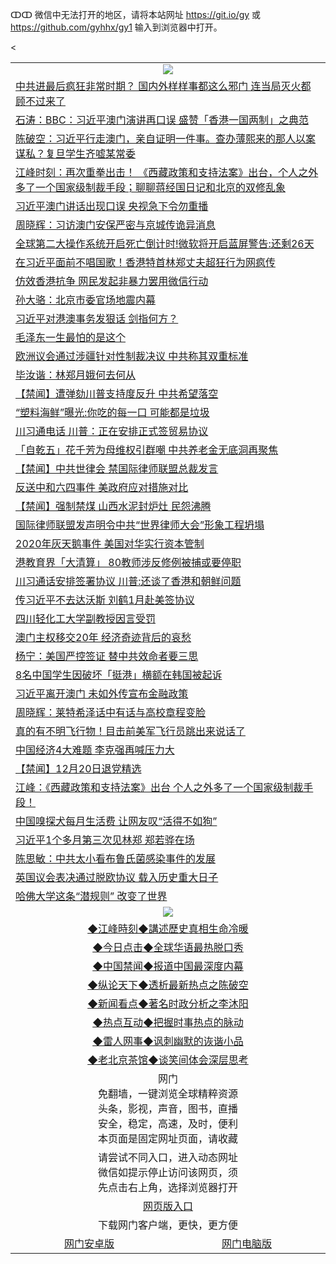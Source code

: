 ↀↀ 微信中无法打开的地区，请将本站网址 https://git.io/gy 或 https://github.com/gyhhx/gy1 输入到浏览器中打开。 

 <table>

  <tr>
    <td colspan="2" align=center><img src="https://cdn.jsdelivr.net/gh/gyoupiodf/im1/20190822-2.jpg"></td>
 </tr>
 <<tr><td colspan="2" align="left"><a href="https://xball.casa/oo.aspx?name=c1109191&key=eqxowaguscvmxdgc&from=gy">中共进最后疯狂非常时期？ 国内外样样事都这么邪门  连当局灭火都顾不过来了</a></td></tr>
 <tr><td colspan="2" align="left"><a href="https://xball.casa/oo.aspx?name=c816850&key=eqxowaguscvmxdgc&from=gy">石涛：BBC：习近平澳门演讲再口误 盛赞「香港一国两制」之典范</a></td></tr>
<tr><td colspan="2" align="left"><a href="https://xball.casa/oo.aspx?name=c816932&key=eqxowaguscvmxdgc&from=gy">陈破空：习近平行走澳门，亲自证明一件事。查办薄熙来的那人以案谋私？复旦学生齐嘘某常委</a></td></tr>
<tr><td colspan="2" align="left"><a href="https://xball.casa/oo.aspx?name=c922850&key=eqxowaguscvmxdgc&from=gy">江峰时刻：再次重拳出击！ 《西藏政策和支持法案》出台，个人之外多了一个国家级制裁手段；聊聊蒋经国日记和北京的双修乱象</a></td></tr>
<tr><td colspan="2" align="left"><a href="https://xball.casa/oo.aspx?name=c1109293&key=eqxowaguscvmxdgc&from=gy">习近平澳门讲话出现口误 央视急下令勿重播</a></td></tr>
<tr><td colspan="2" align="left"><a href="https://xball.casa/oo.aspx?name=c1109264&key=eqxowaguscvmxdgc&from=gy">周晓辉：习访澳门安保严密与京城传诡异消息</a></td></tr>
<tr><td colspan="2" align="left"><a href="https://xball.casa/oo.aspx?name=c1109277&key=eqxowaguscvmxdgc&from=gy">全球第二大操作系统开启死亡倒计时!微软将开启蓝屏警告:还剩26天</a></td></tr>
<tr><td colspan="2" align="left"><a href="https://xball.casa/oo.aspx?name=c1109225&key=eqxowaguscvmxdgc&from=gy">在习近平面前不唱国歌！香港特首林郑丈夫超狂行为网疯传</a></td></tr>
<tr><td colspan="2" align="left"><a href="https://xball.casa/oo.aspx?name=c1109296&key=eqxowaguscvmxdgc&from=gy">仿效香港抗争 网民发起非暴力罢用微信行动</a></td></tr>
<tr><td colspan="2" align="left"><a href="https://xball.casa/oo.aspx?name=c1109248&key=eqxowaguscvmxdgc&from=gy">孙大骆：北京市委官场地震内幕</a></td></tr>
<tr><td colspan="2" align="left"><a href="https://xball.casa/oo.aspx?name=c1109274&key=eqxowaguscvmxdgc&from=gy">习近平对港澳事务发狠话 剑指何方？</a></td></tr>
<tr><td colspan="2" align="left"><a href="https://xball.casa/oo.aspx?name=c1109299&key=eqxowaguscvmxdgc&from=gy">毛泽东一生最怕的是这个</a></td></tr>
<tr><td colspan="2" align="left"><a href="https://xball.casa/oo.aspx?name=c1109278&key=eqxowaguscvmxdgc&from=gy">欧洲议会通过涉疆针对性制裁决议 中共称其双重标准</a></td></tr>
<tr><td colspan="2" align="left"><a href="https://xball.casa/oo.aspx?name=c1109229&key=eqxowaguscvmxdgc&from=gy">毕汝谐：林郑月娥何去何从</a></td></tr>
<tr><td colspan="2" align="left"><a href="https://xball.casa/oo.aspx?name=c1109298&key=eqxowaguscvmxdgc&from=gy">【禁闻】遭弹劾川普支持度反升 中共希望落空</a></td></tr>
<tr><td colspan="2" align="left"><a href="https://xball.casa/oo.aspx?name=c1109256&key=eqxowaguscvmxdgc&from=gy">“塑料海鲜”曝光:你吃的每一口 可能都是垃圾</a></td></tr>
<tr><td colspan="2" align="left"><a href="https://xball.casa/oo.aspx?name=c1109210&key=eqxowaguscvmxdgc&from=gy">川习通电话 川普：正在安排正式签贸易协议</a></td></tr>
<tr><td colspan="2" align="left"><a href="https://xball.casa/oo.aspx?name=c1109288&key=eqxowaguscvmxdgc&from=gy">「自乾五」花千芳为母维权引群嘲 中共养老金无底洞再聚焦</a></td></tr>
<tr><td colspan="2" align="left"><a href="https://xball.casa/oo.aspx?name=c1109286&key=eqxowaguscvmxdgc&from=gy">【禁闻】中共世律会 禁国际律师联盟总裁发言</a></td></tr>
<tr><td colspan="2" align="left"><a href="https://xball.casa/oo.aspx?name=c1109295&key=eqxowaguscvmxdgc&from=gy">反送中和六四事件 美政府应对措施对比</a></td></tr>
<tr><td colspan="2" align="left"><a href="https://xball.casa/oo.aspx?name=c1109263&key=eqxowaguscvmxdgc&from=gy">【禁闻】强制禁煤 山西水泥封炉灶 民怨沸腾</a></td></tr>
<tr><td colspan="2" align="left"><a href="https://xball.casa/oo.aspx?name=c1109271&key=eqxowaguscvmxdgc&from=gy">国际律师联盟发声明令中共“世界律师大会”形象工程坍塌</a></td></tr>
<tr><td colspan="2" align="left"><a href="https://xball.casa/oo.aspx?name=c1109192&key=eqxowaguscvmxdgc&from=gy">2020年灰天鹅事件 美国对华实行资本管制</a></td></tr>
<tr><td colspan="2" align="left"><a href="https://xball.casa/oo.aspx?name=c1109282&key=eqxowaguscvmxdgc&from=gy">港教育界「大清算」 80教师涉反修例被捕或要停职</a></td></tr>
<tr><td colspan="2" align="left"><a href="https://xball.casa/oo.aspx?name=c1109228&key=eqxowaguscvmxdgc&from=gy">川习通话安排签署协议 川普:还谈了香港和朝鲜问题</a></td></tr>
<tr><td colspan="2" align="left"><a href="https://xball.casa/oo.aspx?name=c1109262&key=eqxowaguscvmxdgc&from=gy">传习近平不去达沃斯 刘鹤1月赴美签协议</a></td></tr>
<tr><td colspan="2" align="left"><a href="https://xball.casa/oo.aspx?name=c1109280&key=eqxowaguscvmxdgc&from=gy">四川轻化工大学副教授因言受罚</a></td></tr>
<tr><td colspan="2" align="left"><a href="https://xball.casa/oo.aspx?name=c1109287&key=eqxowaguscvmxdgc&from=gy">澳门主权移交20年 经济奇迹背后的哀愁</a></td></tr>
<tr><td colspan="2" align="left"><a href="https://xball.casa/oo.aspx?name=c1109197&key=eqxowaguscvmxdgc&from=gy">杨宁：美国严控签证 替中共效命者要三思</a></td></tr>
<tr><td colspan="2" align="left"><a href="https://xball.casa/oo.aspx?name=c1109290&key=eqxowaguscvmxdgc&from=gy">8名中国学生因破坏「挺港」横额在韩国被起诉</a></td></tr>
<tr><td colspan="2" align="left"><a href="https://xball.casa/oo.aspx?name=c1109258&key=eqxowaguscvmxdgc&from=gy">习近平离开澳门 未如外传宣布金融政策</a></td></tr>
<tr><td colspan="2" align="left"><a href="https://xball.casa/oo.aspx?name=c1109189&key=eqxowaguscvmxdgc&from=gy">周晓辉：莱特希泽话中有话与高校章程变脸</a></td></tr>
<tr><td colspan="2" align="left"><a href="https://xball.casa/oo.aspx?name=c1109223&key=eqxowaguscvmxdgc&from=gy">真的有不明飞行物！目击前美军飞行员跳出来说话了</a></td></tr>
<tr><td colspan="2" align="left"><a href="https://xball.casa/oo.aspx?name=c1109241&key=eqxowaguscvmxdgc&from=gy">中国经济4大难题 李克强再喊压力大</a></td></tr>
<tr><td colspan="2" align="left"><a href="https://xball.casa/oo.aspx?name=c1109285&key=eqxowaguscvmxdgc&from=gy">【禁闻】12月20日退党精选</a></td></tr>
<tr><td colspan="2" align="left"><a href="https://xball.casa/oo.aspx?name=c1109245&key=eqxowaguscvmxdgc&from=gy">江峰：《西藏政策和支持法案》出台 个人之外多了一个国家级制裁手段！</a></td></tr>
<tr><td colspan="2" align="left"><a href="https://xball.casa/oo.aspx?name=c1109260&key=eqxowaguscvmxdgc&from=gy">中国嗅探犬每月生活费 让网友叹“活得不如狗”</a></td></tr>
<tr><td colspan="2" align="left"><a href="https://xball.casa/oo.aspx?name=c1109227&key=eqxowaguscvmxdgc&from=gy">习近平1个多月第三次见林郑 郑若骅在场</a></td></tr>
<tr><td colspan="2" align="left"><a href="https://xball.casa/oo.aspx?name=c1109196&key=eqxowaguscvmxdgc&from=gy">陈思敏：中共太小看布鲁氏菌感染事件的发展</a></td></tr>
<tr><td colspan="2" align="left"><a href="https://xball.casa/oo.aspx?name=c1109273&key=eqxowaguscvmxdgc&from=gy">英国议会表决通过脱欧协议 载入历史重大日子</a></td></tr>
<tr><td colspan="2" align="left"><a href="https://xball.casa/oo.aspx?name=c1109275&key=eqxowaguscvmxdgc&from=gy">哈佛大学这条“潜规则” 改变了世界</a></td></tr>


 <tr>
   <td colspan="2" align=center><img src="https://cdn.jsdelivr.net/gh/gyoupiodf/im1/jf-1.jpg"></td>
  </tr>
   <tr>
   <td colspan="2" align=center> 
<a href="https://xball.casa/oo.aspx?name=c922850&key=eqxowaguscvmxdgc&from=gy&tag=9877">◆江峰時刻◆講述歷史真相生命冷暖</a><br/>
    </td>
  </tr>
   <tr>
   <td colspan="2" align=center> 
<a href="https://xball.casa/oo.aspx?name=c816850&key=eqxowaguscvmxdgc&from=gy&tag=9877">◆今日点击◆全球华语最热脱口秀</a><br/>
    </td>
  </tr>
  <tr>
  <td colspan="2" align=center>
<a href="https://xball.casa/oo.aspx?name=c816860&key=eqxowaguscvmxdgc&from=gy&tag=99733110">◆中国禁闻◆报道中国最深度内幕</a><br/>
   </tr>
  <tr>
     <td colspan="2" align=center>
<a href="https://xball.casa/oo.aspx?name=c816855&key=eqxowaguscvmxdgc&from=gy&tag=997110">◆纵论天下◆透析最新热点之陈破空</a><br/>
   </tr>
   <tr>
      <td colspan="2" align=center>
<a href="https://xball.casa/oo.aspx?name=c838308&key=eqxowaguscvmxdgc&from=gy&tag=9973110">◆新闻看点◆著名时政分析之李沐阳</a><br/>
   </tr>
   <tr>
     <td colspan="2" align=center>
<a href="https://xball.casa/oo.aspx?name=c816852&key=eqxowaguscvmxdgc&from=gy&tag=9733110">◆热点互动◆把握时事热点的脉动</a><br/>
   </tr>
   <tr>
      <td colspan="2" align=center>
<a href="https://xball.casa/oo.aspx?name=c816694&key=eqxowaguscvmxdgc&from=gy&tag=93310">◆雷人网事◆讽刺幽默的诙谐小品</a><br/>
   </tr>
   <tr>
    <td colspan="2" align=center>
<a href="https://xball.casa/oo.aspx?name=c816650&key=eqxowaguscvmxdgc&from=gy&tag=9973110">◆老北京茶馆◆谈笑间体会深层思考</a><br/>
   </tr>
<tr>
    <td colspan="2" align="center">网门<br/>免翻墙，一键浏览全球精粹资源<br/>头条，影视，声音，图书，直播<br/>安全，稳定，高速，及时，便利<br/>本页面是固定网址页面，请收藏</td>
  <tr>
  <tr>
    <td colspan="2" align="center">请尝试不同入口，进入动态网址<br/>微信如提示停止访问该网页，须<br/>先点击右上角，选择浏览器打开</td>
  <tr>
  <tr>
    <td colspan="2" align="center"><a href="https://cdn.statically.io/gh/otiny/up/master/show001.htm">网页版入口</a></td>
  </tr>
  <tr>
    <td colspan="2" align="center">下载网门客户端，更快，更方便</td>
  <tr>
  <tr>
    <td align="center"><a href="https://raw.githubusercontent.com/opipe/up/master/oGatea.apk">网门安卓版</a></td>
    <td align="center"><a href="https://raw.githubusercontent.com/opipe/up/master/oGate.zip">网门电脑版</a></td>
  </tr>

</table>

